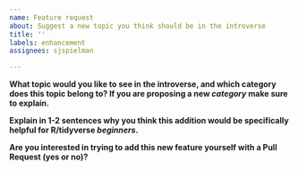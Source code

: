 ```yaml
---
name: Feature request
about: Suggest a new topic you think should be in the introverse
title: ''
labels: enhancement
assignees: sjspielman

---
```


<!-- Please fill out this template's question prompts. DO NOT DELETE THE PROMPTS! You can use the "Preview" button to make sure you have filled out the template properly before submitting the issue. -->

**What topic would you like to see in the introverse, and which category does this topic belong to? If you are proposing a new _category_ make sure to explain.**



**Explain in 1-2 sentences why you think this addition would be specifically helpful for R/tidyverse _beginners_.**



**Are you interested in trying to add this new feature yourself with a Pull Request (yes or no)?**
